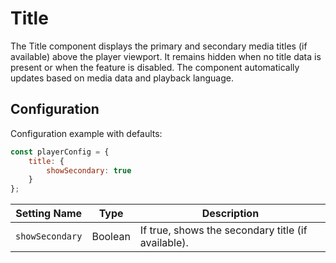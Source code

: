 # Title

The Title component displays the primary and secondary media titles (if available) above the player viewport. It remains hidden when no title data is present or when the feature is disabled. The component automatically updates based on media data and playback language.

## Configuration

Configuration example with defaults:

```javascript
const playerConfig = {
    title: {
        showSecondary: true
    }
};
```

| Setting Name       | Type    | Description                                           |
| ------------------ | ------- | ----------------------------------------------------- |
| `showSecondary` | Boolean | If true, shows the secondary title (if available). |
